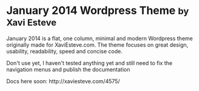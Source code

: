 
<h1>January 2014 Wordpress Theme <small>by Xavi Esteve</small></h1>

<p>January 2014 is a flat, one column, minimal and modern Wordpress theme originally made for XaviEsteve.com. The theme focuses on great design, usability, readability, speed and concise code.</p>

<p>Don't use yet, I haven't tested anything yet and still need to fix the navigation menus and publish the documentation</p>

<p>Docs here soon: http://xaviesteve.com/4575/</p>
